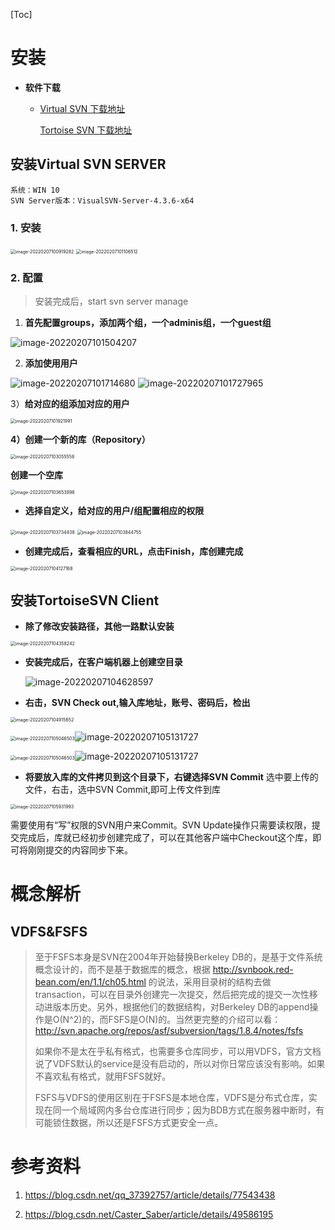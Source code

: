 [Toc]

# 安装

- **软件下载**

  - [Virtual SVN 下载地址](https://www.visualsvn.com/)

    [Tortoise SVN 下载地址](https://tortoisesvn.net/)

## 安装Virtual SVN SERVER

```
系统：WIN 10
SVN Server版本：VisualSVN-Server-4.3.6-x64
```

### 1. 安装

<img src="images/image-20220207100919282.png" alt="image-20220207100919282" style="zoom:50%;" />

<img src="images/image-20220207101106512.png" alt="image-20220207101106512" style="zoom:50%;" />

### 2. 配置

> 安装完成后，start svn server manage

1) **首先配置groups，添加两个组，一个adminis组，一个guest组**

![image-20220207101504207](images/image-20220207101504207.png)

2) **添加使用用户**

![image-20220207101714680](images/image-20220207101714680.png)
![image-20220207101727965](images/image-20220207101727965.png)

3）**给对应的组添加对应的用户**

<img src="images/image-20220207101921991.png" alt="image-20220207101921991" style="zoom:50%;" />

**4）创建一个新的库（Repository）**

<img src="images/image-20220207103055558.png" alt="image-20220207103055558" style="zoom:50%;" />



**创建一个空库**

<img src="images/image-20220207103653898.png" alt="image-20220207103653898" style="zoom:50%;" />

- **选择自定义，给对应的用户/组配置相应的权限**

<img src="images/image-20220207103734438.png" alt="image-20220207103734438" style="zoom:50%;" />

<img src="images/image-20220207103844755.png" alt="image-20220207103844755" style="zoom:50%;" />

- **创建完成后，查看相应的URL，点击Finish，库创建完成**

<img src="images/image-20220207104127168.png" alt="image-20220207104127168" style="zoom:50%;" />



## 安装TortoiseSVN Client

- **除了修改安装路径，其他一路默认安装**

<img src="images/image-20220207104358242.png" alt="image-20220207104358242" style="zoom:50%;" />

- **安装完成后，在客户端机器上创建空目录**

  ![image-20220207104628597](images/image-20220207104628597.png)

- **右击，SVN Check out,输入库地址，账号、密码后，检出**

<img src="images/image-20220207104915652.png" alt="image-20220207104915652" style="zoom:50%;" />

<img src="images/image-20220207105046503.png" alt="image-20220207105046503" style="zoom:50%;" />![image-20220207105131727](images/image-20220207105131727.png)

<img src="images/image-20220207105046503.png" alt="image-20220207105046503" style="zoom:50%;" />![image-20220207105131727](images/image-20220207105131727.png)

- **将要放入库的文件拷贝到这个目录下，右键选择SVN Commit**
  选中要上传的文件，右击，选中SVN Commit,即可上传文件到库

<img src="images/image-20220207105931993.png" alt="image-20220207105931993" style="zoom:50%;" />

需要使用有“写”权限的SVN用户来Commit。SVN Update操作只需要读权限，提交完成后，库就已经初步创建完成了，可以在其他客户端中Checkout这个库，即可将刚刚提交的内容同步下来。

# 概念解析

## VDFS&FSFS

> 至于FSFS本身是SVN在2004年开始替换Berkeley DB的，是基于文件系统概念设计的，而不是基于数据库的概念，根据 http://svnbook.red-bean.com/en/1.1/ch05.html 的说法，采用目录树的结构去做transaction，可以在目录外创建完一次提交，然后把完成的提交一次性移动进版本历史。另外，根据他们的数据结构，对Berkeley DB的append操作是O(N^2)的，而FSFS是O(N)的。当然更完整的介绍可以看：http://svn.apache.org/repos/asf/subversion/tags/1.8.4/notes/fsfs
>
> 如果你不是太在乎私有格式，也需要多仓库同步，可以用VDFS，官方文档说了VDFS默认的service是没有启动的，所以对你日常应该没有影响。如果不喜欢私有格式，就用FSFS就好。
>
> FSFS与VDFS的使用区别在于FSFS是本地仓库，VDFS是分布式仓库，实现在同一个局域网内多台仓库进行同步；因为BDB方式在服务器中断时，有可能锁住数据，所以还是FSFS方式更安全一点。

# 参考资料

1. https://blog.csdn.net/qq_37392757/article/details/77543438

2. https://blog.csdn.net/Caster_Saber/article/details/49586195